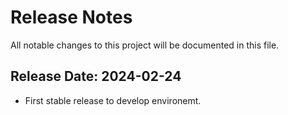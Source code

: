 # Release Notes

All notable changes to this project will be documented in this file.

## Release Date: 2024-02-24
- First stable release to develop environemt.